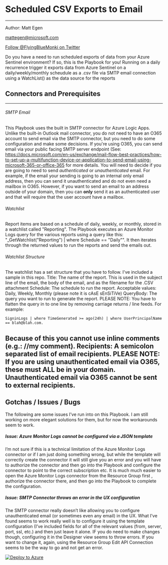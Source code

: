 # Scheduled CSV Exports to Email
----
Author:  Matt Egen 

mattegen@microsoft.com

<a href="https://twitter.com/FlyingBlueMonki?ref_src=twsrc%5Etfw" class="twitter-follow-button" data-show-count="true">Follow @FlyingBlueMonki on Twitter</a>

Do you have a need to run scheduled exports of data from your Azure Sentinel environment?  If so, this is the Playbook for you!  Running on a daily recurrence trigger it exports data from Azure Sentinel on a daily/weekly/monthly scheudule as a .csv file via SMTP email connection using a WatchList() as the data source for the reports

## Connectors and Prerequisites
----
###### SMTP Email

This Playbook uses the built in SMTP connector for Azure Logic Apps.  Unlike the built-in Outlook mail connector, you do not need to have an O365 account to send email via the SMTP connector, but you need to do some configuration and make some decisions.  If you're using O365, you can send email via your public facing SMTP server endpoint (See:  https://docs.microsoft.com/en-us/exchange/mail-flow-best-practices/how-to-set-up-a-multifunction-device-or-application-to-send-email-using-microsoft-365-or-office-365 for more details. You will need to decide if you are going to need to send *authenticated* or *unauthenticated* email. For example, if the email your sending is going to an internal only email address, then you can send it unauthenticated and do not even need a mailbox in O365.  However, if you want to send an email to an address outside of your domain, then you can **only** send it as an authenticated user and that will require that the user account have a mailbox. 

###### Watchlist
Report items are based on a schedule of daily, weekly, or monthly, stored in a watchlist called "Reporting".  The Playbook executes an Azure Monitor Logs query for the various reports using a query like this:  "\_GetWatchlist("Reporting") | where Schedule == "Daily"".  It then iterates through the returned values to run the reports and send the emails out.

###### Watchlist Structure
The watchlist has a set structure that you have to follow.  I've included a sample in this repo.
Title:  The name of the report.  This is used in the subject line of the email, the body of the email, and as the filename for the .CSV attachment
Schedule: The schedule to run the report.  Acceptable values: Daily, Weekly, Monthly (please note it is cAsE sEnSiTiVe)
QueryBody:  The query you want to run to generate the report.  PLEASE NOTE:  You have to flatten the query in to one line by removing carriage returns / line feeds.  For example:
````
SigninLogs | where TimeGenerated >= ago(24h) | where UserPrincipalName == blah@blah.com.
````
Because of this you cannot use inline comments (e.g.: //my comment).
Recipients:  A semicolon separated list of email recipients.  PLEASE NOTE:  If you are using unauthenticated email via O365, these must ALL be in your domain. Unauthenticated email via O365 cannot be sent to external recipients.
----
## Gotchas / Issues / Bugs

The following are some issues I’ve run into on this Playbook.  I am still working on more elegant solutions for them, but for now the workarounds seem to work.
##### Issue:  Azure Monitor Logs cannot be configured via a JSON template
I’m not sure if this is a technical limitation of the Azure Monitor Logs connector or if I am just doing something wrong, but while the template will correctly create the connector it will still give you an error and you will have to authorize the connector and then go into the Playbook and configure the connector to point to the correct subscription etc.  It is much much easier to open the Azure Monitor Logs connector from the Resource Group first , authorize the connector there, and then go into the Playbook to complete the configuration.  
 

##### Issue: SMTP Connector throws an error in the UX configuration
The SMTP connector really doesn’t like allowing you to configure unauthenticated email (or sometimes even any email) in the UX.  What I’ve found seems to work really well is to configure it using the template configuration (I’ve included fields for all of the relevant values (from, server, port, ssl, etc.) and then just leave it alone.  IF you do need to make changes though, configuring it in the Designer view seems to throw errors.  If you want to change it, again, using the Resource Group Edit API Connection seems to be the way to go and not get an error.


[![Deploy to Azure](https://aka.ms/deploytoazurebutton)](https://portal.azure.com/#create/Microsoft.Template/uri/https%3A%2F%2Fraw.githubusercontent.com%2FFlyingBlueMonkey%2FAzure-Sentinel%2Fmaster%2FPlaybooks%2FExport-Report-CSV%2Fazuredeploy.json)
